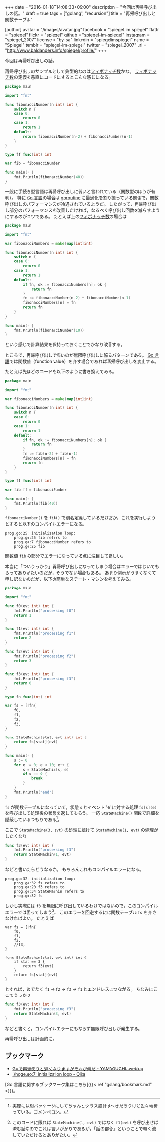 +++
date = "2016-01-18T14:08:33+09:00"
description = "今回は再帰呼び出しの話。"
draft = true
tags = ["golang", "recursion"]
title = "再帰呼び出しと関数テーブル"

[author]
  avatar = "/images/avatar.jpg"
  facebook = "spiegel.im.spiegel"
  flattr = "spiegel"
  flickr = "spiegel"
  github = "spiegel-im-spiegel"
  instagram = "spiegel_2007"
  license = "by-sa"
  linkedin = "spiegelimspiegel"
  name = "Spiegel"
  tumblr = "spiegel-im-spiegel"
  twitter = "spiegel_2007"
  url = "http://www.baldanders.info/spiegel/profile/"
+++

今回は再帰呼び出しの話。

再帰呼び出しのサンプルとして典型的なのは[フィボナッチ数]かな。
[フィボナッチ数]の定義を愚直にコードにするとこんな感じになる。

```go
package main

import "fmt"

func fibonacciNumber(n int) int {
	switch n {
	case 0:
		return 0
	case 1:
		return 1
	default:
		return fibonacciNumber(n-2) + fibonacciNumber(n-1)
	}
}

type ff func(int) int

var fib = fibonacciNumber

func main() {
	fmt.Println(fibonacciNumber(40))
}
```

一般に手続き型言語は再帰呼び出しに弱いと言われている（関数型のほうが有利）。
特に [Go 言語]の場合は [goroutine] に最適化を割り振っている関係で，関数呼び出しのパフォーマンスが冷遇されているようだ。
したがって，再帰呼び出し部分のパフォーマンスを改善したければ，なるべく呼び出し回数を減らすようにするのがコツである。
たとえば上の[フィボナッチ数]の場合は

```go
package main

import "fmt"

var fibonacciNumbers = make(map[int]int)

func fibonacciNumber(n int) int {
	switch n {
	case 0:
		return 0
	case 1:
		return 1
	default:
		if fn, ok := fibonacciNumbers[n]; ok {
			return fn
		}
		fn := fibonacciNumber(n-2) + fibonacciNumber(n-1)
		fibonacciNumbers[n] = fn
		return fn
	}
}

func main() {
	fmt.Println(fibonacciNumber(10))
}
```

という感じで計算結果を保持っておくことでかなり改善する。

ところで，再帰呼び出しで怖いのが無限呼び出しに陥るパターンである。
[Go 言語]では関数値（function value）を介す場合であれば再帰呼び出しを禁止する。

たとえば先ほどのコードを以下のように書き換えてみる。

```go
package main

import "fmt"

var fibonacciNumbers = make(map[int]int)

func fibonacciNumber(n int) int {
	switch n {
	case 0:
		return 0
	case 1:
		return 1
	default:
		if fn, ok := fibonacciNumbers[n]; ok {
			return fn
		}
		fn := fib(n-2) + fib(n-1)
		fibonacciNumbers[n] = fn
		return fn
	}
}

type ff func(int) int

var fib ff = fibonacciNumber

func main() {
	fmt.Println(fib(40))
}
```

`fibonacciNumber()` を `fib()` で別名定義しているだけだが，これを実行しようとすると以下のコンパイルエラーになる。

```
prog.go:25: initialization loop:
	prog.go:25 fib refers to
	prog.go:7 fibonacciNumber refers to
	prog.go:25 fib
```

関数値 `fib` の部分でエラーになっている点に注目してほしい。

本当に「ついうっかり」再帰呼び出しになってしまう場合はエラーではじいてもらってありがたいのだが，そうでない場合もある。
あまり例示がうまくなくて申し訳ないのだが，以下の簡単なステート・マシンを考えてみる。

```go
package main

import "fmt"

func f0(evt int) int {
	fmt.Println("processing f0")
	return 1
}

func f1(evt int) int {
	fmt.Println("processing f1")
	return 2
}

func f2(evt int) int {
	fmt.Println("processing f2")
	return 3
}

func f3(evt int) int {
	fmt.Println("processing f3")
	return 0
}

type fn func(int) int

var fs = []fn{
	f0,
	f1,
	f2,
	f3,
}

func StateMachin(stat, evt int) int {
	return fs[stat](evt)
}

func main() {
	s := 0
	for e := 0; e < 10; e++ {
		s = StateMachin(s, e)
		if s == 0 {
			break
		}
	}
	fmt.Println("end")
}
```

`fs` が関数テーブルになっていて，状態 `s` とイベント 'e' に対する処理 `fs[s](e)` を呼び出して処理後の状態を返してもらう。
一応 `StateMachine()` 関数で詳細を隠蔽しているつもりである[^b]。

[^b]: 実際には別パッケージにしてちゃんとクラス設計すべきだろうけど色々端折っている。ゴメンペコン。

ここで `StateMachine(3, evt)` の処理に続けて `StateMachine(1, evt)` の処理がしたくなり

```go
func f3(evt int) int {
    fmt.Println("processing f3")
    return StateMachin(1, evt)
}
```

などと書いたらどうなるか。
もちろんこれもコンパイルエラーになる。

```
prog.go:32: initialization loop:
	prog.go:32 fs refers to
	prog.go:20 f3 refers to
	prog.go:34 StateMachin refers to
	prog.go:32 fs
```

しかし実際には `f3` を無限に呼び出しているわけではないので，このコンパイルエラーでは困ってしまう[^a]。
このエラーを回避するには関数テーブル `fs` を介さなければよい。
たとえば

```
var fs = []fn{
	f0,
	f1,
	f2,
	//f3,
}

func StateMachin(stat, evt int) int {
	if stat == 3 {
		return f3(evt)
	}
	return fs[stat](evt)
}
```

とすれば，めでたく `f1` → `f2` → `f3` → `f1` とエンドレスにつながる。
ちなみにここでうっかり

```go
func f3(evt int) int {
	fmt.Println("processing f3")
	return StateMachin(3, evt)
}
```

などと書くと，コンパイルエラーにもならず無限呼び出しが発生する。

再帰呼び出しは計画的に。

[^a]: このコードに限れば `StateMachine(1, evt)` ではなく `f1(evt)` を呼び出せば済む話なのでこれは言いがかりであるが，「話の都合」ということで軽く流していただけるとありがたい。

## ブックマーク

- [Goで再帰使うと遅くなりますがそれが何だ - YAMAGUCHI::weblog](http://ymotongpoo.hatenablog.com/entry/2015/02/23/165341)
- [.\hoge.go:7: initialization loop - Qiita](http://qiita.com/zetamatta/items/cc0f29441b16d63472ed)

[Go 言語に関するブックマーク集はこちら]({{< ref "golang/bookmark.md" >}})。

[Go 言語]: https://golang.org/ "The Go Programming Language"
[フィボナッチ数]: https://en.wikipedia.org/wiki/Fibonacci_number "Fibonacci number - Wikipedia, the free encyclopedia"
[goroutine]: http://golang.org/ref/spec#Go_statements
